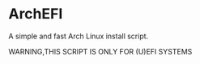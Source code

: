 # ArchEFI
A simple and fast Arch Linux install script.
                                                                                                                                                                                                                                                                                                                                                                                                                                                                        
WARNING,THIS SCRIPT IS ONLY FOR (U)EFI SYSTEMS
